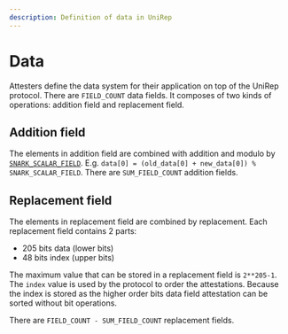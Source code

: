 ```yaml
---
description: Definition of data in UniRep
---
```


# Data

Attesters define the data system for their application on top of the UniRep protocol. There are `FIELD_COUNT` data fields. It composes of two kinds of operations: addition field and replacement field.

## Addition field

The elements in addition field are combined with addition and modulo by [`SNARK_SCALAR_FIELD`](../utils-api/constants.md#snark_scalar_field). E.g. `data[0] = (old_data[0] + new_data[0]) % SNARK_SCALAR_FIELD`. There are `SUM_FIELD_COUNT` addition fields.

## Replacement field

The elements in replacement field are combined by replacement. Each replacement field contains 2 parts:

- 205 bits data (lower bits)
- 48 bits index (upper bits)

The maximum value that can be stored in a replacement field is `2**205-1`. The `index` value is used by the protocol to order the attestations. Because the index is stored as the higher order bits data field attestation can be sorted without bit operations.

There are `FIELD_COUNT - SUM_FIELD_COUNT` replacement fields.
